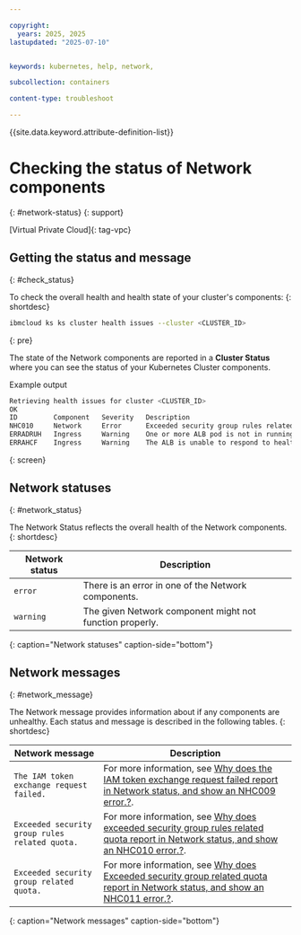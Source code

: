 ```yaml
---

copyright: 
  years: 2025, 2025
lastupdated: "2025-07-10"


keywords: kubernetes, help, network,

subcollection: containers

content-type: troubleshoot

---
```


{{site.data.keyword.attribute-definition-list}}


# Checking the status of Network components
{: #network-status}
{: support}

[Virtual Private Cloud]{: tag-vpc}

## Getting the status and message
{: #check_status}

To check the overall health and health state of your cluster's components:
{: shortdesc}

```sh
ibmcloud ks ks cluster health issues --cluster <CLUSTER_ID>
```
{: pre}

The state of the Network components are reported in a **Cluster Status** where you can see the status of your Kubernetes Cluster components.

Example output


```sh
Retrieving health issues for cluster <CLUSTER_ID>
OK
ID         Component   Severity   Description
NHC010     Network     Error      Exceeded security group rules related quota.
ERRADRUH   Ingress     Warning    One or more ALB pod is not in running state (ERRADRUH).
ERRAHCF    Ingress     Warning    The ALB is unable to respond to health requests (ERRAHCF).
```
{: screen}



## Network statuses
{: #network_status}

The Network Status reflects the overall health of the Network components.
{: shortdesc}

| Network status | Description |
|--- | --- |
| `error` | There is an error in one of the Network components.|
| `warning` | The given Network component might not function properly.|
{: caption="Network statuses" caption-side="bottom"}


## Network messages
{: #network_message}

The Network message provides information about if any components are unhealthy. Each status and message is described in the following tables.
{: shortdesc}

|Network message|Description|
|--- |--- |
| `The IAM token exchange request failed.` | For more information, see [Why does the IAM token exchange request failed report in Network status, and show an NHC009 error.?](/docs/containers?topic=containers-ts-network-nhc009).|
| `Exceeded security group rules related quota.` | For more information, see [Why does exceeded security group rules related quota report in Network status, and show an NHC010 error.?](/docs/containers?topic=containers-ts-network-nhc010).|
| `Exceeded security group related quota.` | For more information, see [Why does Exceeded security group related quota report in Network status, and show an NHC011 error.?](/docs/containers?topic=containers-ts-network-nhc011).|
{: caption="Network messages" caption-side="bottom"}
